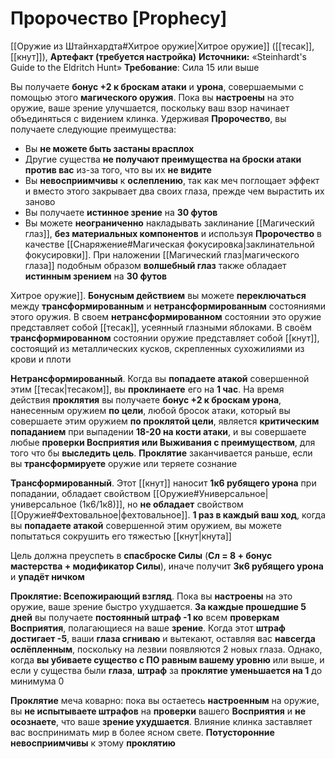# Пророчество [Prophecy]

[[Оружие из Штайнхардта#Хитрое оружие|Хитрое оружие]] ([[тесак]], [[кнут]]), **Артефакт (требуется настройка)**
**Источники:** «Steinhardt's Guide to the Eldritch Hunt»
**Требование**:  Сила 15 или выше

Вы получаете **бонус +2 к броскам атаки** и **урона**, совершаемыми с помощью этого **магического оружия**. Пока вы **настроены** на это оружие, ваше зрение улучшается, поскольку ваш взор начинает объединяться с видением клинка. Удерживая **Пророчество**, вы получаете следующие преимущества:  

- Вы **не можете быть застаны врасплох**
- Другие существа **не получают преимущества на броски атаки против вас** из-за того, что вы их **не видите**
- Вы **невосприимчивы** к **ослеплению**, так как меч поглощает эффект и вместо этого закрывает два своих глаза, прежде чем вырастить их заново
- Вы получаете **истинное зрение** на **30 футов**
- Вы можете **неограниченно** накладывать заклинание [[Магический глаз]], **без материальных компонентов** и используя **Пророчество** в качестве [[Снаряжение#Магическая фокусировка|заклинательной фокусировки]]. При наложении [[Магический глаз|магического глаза]] подобным образом **волшебный глаз** также обладает **истинным зрением** на **30 футов**

Хитрое оружие]]. **Бонусным действием** вы можете **переключаться** между **трансформированным** и **нетрансформированным** состояниями этого оружия. В своем **нетрансформированном** состоянии это оружие представляет собой [[тесак]], усеянный глазными яблоками. В своём **трансформированном** состоянии оружие представляет собой [[кнут]], состоящий из металлических кусков, скрепленных сухожилиями из крови и плоти

**Нетрансформированный**. Когда вы **попадаете атакой** совершенной этим [[тесак|тесаком]], вы **проклинаете** его на **1 час**. На время действия **проклятия** вы получаете **бонус +2 к броскам урона**, нанесенным оружием **по цели**, любой бросок атаки, который вы совершаете этим оружием **по проклятой цели**, является **критическим попаданием** при выпадении **18-20 на кости атаки**, и вы совершаете любые **проверки Восприятия или Выживания с преимуществом**, для того что бы **выследить цель**. **Проклятие** заканчивается раньше, если вы **трансформируете** оружие или теряете сознание

**Трансформированный**. Этот [[кнут]] наносит **1к6 рубящего урона** при попадании, обладает свойством [[Оружие#Универсальное|универсальное (1к6/1к8)]], но **не обладает** свойством [[Оружие#Фехтовальное|фехтовальное]]. **1 раз в каждый ваш ход**, когда вы **попадаете атакой** совершенной этим оружием, вы можете попытаться сокрушить его тяжестью [[кнут|кнута]]

Цель должна преуспеть в **спасброске Силы** (**Сл = 8 + бонус мастерства + модификатор Силы**), иначе получит **3к6 рубящего урона** и **упадёт ничком**

**Проклятие: Всепожирающий взгляд**. Пока вы **настроены** на это оружие, ваше зрение быстро ухудшается. **За каждые прошедшие 5 дней** вы получаете **постоянный штраф -1 ко** всем **проверкам Восприятия**, полагающиеся на ваше **зрение**. Когда этот **штраф достигает -5**, ваши **глаза сгниваю** и вытекают, оставляя вас **навсегда ослёпленным**, поскольку на лезвии появляются 2 новых глаза. Однако, когда **вы убиваете существо с ПО равным вашему уровню** или выше, и если у существа были **глаза**, **штраф** за **проклятие уменьшается на 1** до минимума 0

**Проклятие** меча коварно: пока вы остаетесь **настроенным** на оружие, вы **не испытываете штрафов** на **проверки** вашего **Восприятия** и **не осознаете**, что ваше **зрение ухудшается**. Влияние клинка заставляет вас воспринимать мир в более ясном свете. **Потусторонние невосприимчивы** к этому **проклятию**
